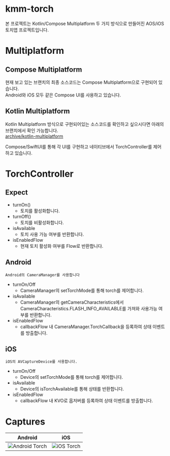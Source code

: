 # kmm-torch
본 프로젝트는 Kotlin/Compose Multiplatform 두 가지 방식으로 만들어진 AOS/iOS 토치앱 프로젝트입니다.

# Multiplatform
## Compose Multiplatform
현재 보고 있는 브랜치의 최종 소스코드는 Compose Multiplatform으로 구현되어 있습니다.</br>
Android와 iOS 모두 같은 Compose UI를 사용하고 있습니다.

## Kotlin Multiplatform
Kotlin Multiplatform 방식으로 구현되어있는 소스코드를 확인하고 싶으시다면 아래의 브랜치에서 확인 가능합니다.</br>
[archive/kotlin-multiplatform](https://github.com/kisa002/kmm-torch/tree/archive/kotlin-multiplatform)

Compose/SwiftUI를 통해 각 UI를 구현하고 네이티브에서 TorchController를 제어하고 있습니다.

# TorchController
## Expect
- turnOn()
  - 토치를 활성화합니다.
- turnOff()
  - 토치를 비활성화합니다.
- isAvailable
  - 토치 사용 가능 여부를 반환합니다.
- isEnabledFlow
  - 현재 토치 활성화 여부를 Flow로 반환합니다.
## Android
`Android의 CameraManager를 사용합니다`
- turnOn/Off
  - CameraManager의 setTorchMode를 통해 torch를 제어합니다.
- isAvailable
  - CameraManager의 getCameraCharacteristics에서 CameraCharacteristics.FLASH_INFO_AVAILABLE를 가져와 사용가능 여부를 반환합니다.
- isEnabledFlow
  - callbackFlow 내 CameraManager.TorchCallback을 등록하여 상태 이벤트를 방출합니다.
## iOS
`iOS의 AVCaptureDevice를 사용합니다.`
- turnOn/Off
  - Device의 setTorchMode를 통해 torch를 제어합니다.
- isAvailable
  - Device의 isTorchAvailable를 통해 상태를 반환합니다.
- isEnabledFlow
  - callbackFlow 내 KVO로 옵저버를 등록하여 상태 이벤트를 방출합니다.
 
# Captures
|Android|iOS|
|-------|---|
|![Android Torch](https://github.com/kisa002/kmm-torch/assets/4679634/d151fa64-2d2e-4be9-803f-79198800129e)|![iOS Torch](https://github.com/kisa002/kmm-torch/assets/4679634/56c5d7d1-5d85-4407-9cd6-dfe342e7f4ca)|
